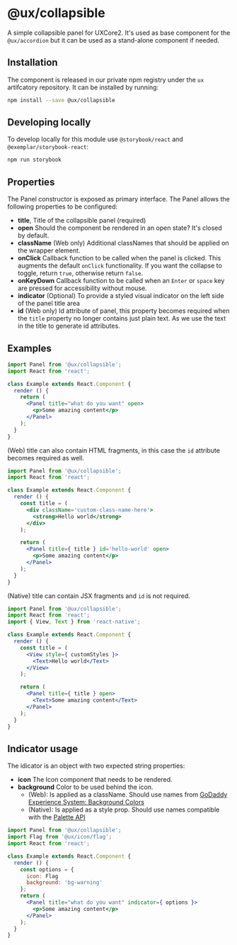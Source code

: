 # @ux/collapsible

A simple collapsible panel for UXCore2. It's used as base component for the
`@ux/accordion` but it can be used as a stand-alone component if needed.

## Installation

The component is released in our private npm registry under the `ux`
artifcatory repository. It can be installed by running:

```sh
npm install --save @ux/collapsible
```

## Developing locally

To develop locally for this module use `@storybook/react` and `@exemplar/storybook-react`:
```sh
npm run storybook
```

## Properties

The Panel constructor is exposed as primary interface. The Panel allows the
following properties to be configured:

- **title**, Title of the collapsible panel (required)
- **open** Should the component be rendered in an open state? It's closed by
  default.
- **className** (Web only) Additional classNames that should be applied on the wrapper
  element.
- **onClick** Callback function to be called when the panel is clicked. This augments the default `onClick` functionality. If you want the collapse to toggle, return `true`, otherwise return `false`.
- **onKeyDown** Callback function to be called when an `Enter` or `space` key are pressed for accessibility without mouse.
- **indicator** (Optional) To provide a styled visual indicator on the left
  side of the panel title area
- **id** (Web only) Id attribute of panel, this property becomes required when the `title`
  property no longer contains just plain text. As we use the text in the title to
  generate id attributes.

## Examples

```jsx
import Panel from '@ux/collapsible';
import React from 'react';

class Example extends React.Component {
  render () {
    return (
      <Panel title="what do you want" open>
        <p>Some amazing content</p>
      </Panel>
    );
  }
}
```

(Web) title can also contain HTML fragments, in this case the `id` attribute
becomes required as well.

```jsx
import Panel from '@ux/collapsible';
import React from 'react';

class Example extends React.Component {
  render () {
    const title = (
      <div className='custom-class-name-here'>
        <strong>Hello world</strong>
      </div>
    );

    return (
      <Panel title={ title } id='hello-world' open>
        <p>Some amazing content</p>
      </Panel>
    );
  }
}
```

(Native) title can contain JSX fragments and `id` is not required.

```jsx
import Panel from '@ux/collapsible';
import React from 'react';
import { View, Text } from 'react-native';

class Example extends React.Component {
  render () {
    const title = (
      <View style={ customStyles }>
        <Text>Hello world</Text>
      </View>
    );

    return (
      <Panel title={ title } open>
        <Text>Some amazing content</Text>
      </Panel>
    );
  }
}
```

## Indicator usage

The idicator is an object with two expected string properties:

- **icon** The Icon component that needs to be rendered.
- **background** Color to be used behind the icon.
  - (Web): Is applied as a className. Should use names from [GoDaddy Experience System: Background Colors](https://gxsys.uxp.int.godaddy.com/#/pages/styles/colors/colors-background)
  - (Native): Is applied as a style prop. Should use names compatible with the [Palette API](https://github.com/gdcorp-uxp/uxcore2/tree/main/packages/utils/inline-styles/variables/palette.json)

```jsx
import Panel from '@ux/collapsible';
import Flag from '@ux/icon/flag';
import React from 'react';

class Example extends React.Component {
  render () {
    const options = {
      icon: Flag
      background: 'bg-warning'
    };
    return (
      <Panel title="what do you want" indicator={ options }>
        <p>Some amazing content</p>
      </Panel>
    );
  }
}
```
